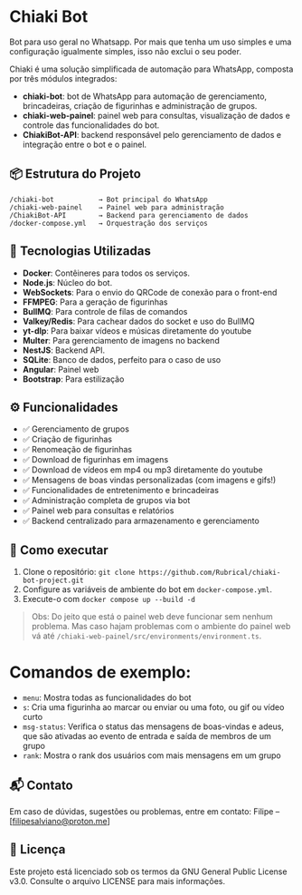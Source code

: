 # Chiaki Bot

Bot para uso geral no Whatsapp. Por mais que tenha um uso simples e uma configuração igualmente simples, isso não exclui o seu poder.

Chiaki é uma solução simplificada de automação para WhatsApp, composta por três módulos integrados:
- **chiaki-bot**: bot de WhatsApp para automação de gerenciamento, brincadeiras, criação de figurinhas e administração de grupos.
- **chiaki-web-painel**: painel web para consultas, visualização de dados e controle das funcionalidades do bot.
- **ChiakiBot-API**: backend responsável pelo gerenciamento de dados e integração entre o bot e o painel.

## 📦 Estrutura do Projeto
```
/chiaki-bot           → Bot principal do WhatsApp
/chiaki-web-painel    → Painel web para administração
/ChiakiBot-API        → Backend para gerenciamento de dados
/docker-compose.yml   → Orquestração dos serviços
```
## 🚀 Tecnologias Utilizadas
- **Docker**: Contêineres para todos os serviços.
- **Node.js**: Núcleo do bot.
- **WebSockets**: Para o envio do QRCode de conexão para o front-end
- **FFMPEG**: Para a geração de figurinhas
- **BullMQ**: Para controle de filas de comandos
- **Valkey/Redis**: Para cachear dados do socket e uso do BullMQ
- **yt-dlp**: Para baixar vídeos e músicas diretamente do youtube
- **Multer**: Para gerenciamento de imagens no backend
- **NestJS**: Backend API.
- **SQLite**: Banco de dados, perfeito para o caso de uso
- **Angular**: Painel web
- **Bootstrap**: Para estilização

## ⚙️ Funcionalidades
- ✅ Gerenciamento de grupos
- ✅ Criação de figurinhas
- ✅ Renomeação de figurinhas
- ✅ Download de figurinhas em imagens
- ✅ Download de vídeos em mp4 ou mp3 diretamente do youtube
- ✅ Mensagens de boas vindas personalizadas (com imagens e gifs!)
- ✅ Funcionalidades de entretenimento e brincadeiras
- ✅ Administração completa de grupos via bot
- ✅ Painel web para consultas e relatórios
- ✅ Backend centralizado para armazenamento e gerenciamento

## 🐳 Como executar
1. Clone o repositório: `git clone https://github.com/Rubrical/chiaki-bot-project.git`
2. Configure as variáveis de ambiente do bot em `docker-compose.yml`.
3. Execute-o com `docker compose up --build -d`
> Obs: Do jeito que está o painel web deve funcionar sem nenhum problema. Mas caso hajam problemas com o ambiente do painel web vá até `/chiaki-web-painel/src/environments/environment.ts`.

# Comandos de exemplo:
- `menu`: Mostra todas as funcionalidades do bot
- `s`: Cria uma figurinha ao marcar ou enviar ou uma foto, ou gif ou vídeo curto
-  `msg-status`: Verifica o status das mensagens de boas-vindas e adeus, que são ativadas ao evento de entrada e saída de membros de um grupo
-  `rank`: Mostra o rank dos usuários com mais mensagens em um grupo  

## 📬 Contato
Em caso de dúvidas, sugestões ou problemas, entre em contato:
Filipe – [filipesalviano@proton.me]

## 📄 Licença
Este projeto está licenciado sob os termos da GNU General Public License v3.0. Consulte o arquivo LICENSE para mais informações.
